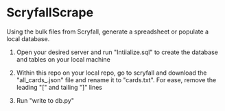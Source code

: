 # ScryfallScrape
Using the bulk files from Scryfall, generate a spreadsheet or populate a local database.

1) Open your desired server and run "Intiialize.sql" to create the database and tables on your local machine

2) Within this repo on your local repo, go to scryfall and download the "all_cards_<timestamp>.json" file and rename it to "cards.txt". For ease, remove the leading "[" and tailing "]" lines

3) Run "write to db.py"

